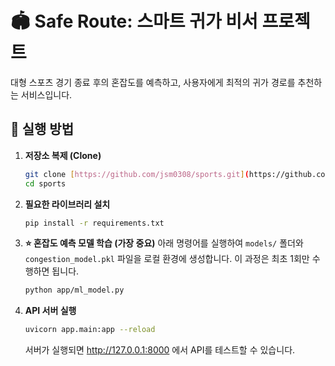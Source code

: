# 🏟️ Safe Route: 스마트 귀가 비서 프로젝트

대형 스포츠 경기 종료 후의 혼잡도를 예측하고, 사용자에게 최적의 귀가 경로를 추천하는 서비스입니다.

## 🚀 실행 방법

1.  **저장소 복제 (Clone)**
    ```bash
    git clone [https://github.com/jsm0308/sports.git](https://github.com/jsm0308/sports.git)
    cd sports
    ```

2.  **필요한 라이브러리 설치**
    ```bash
    pip install -r requirements.txt
    ```

3.  **⭐️ 혼잡도 예측 모델 학습 (가장 중요)**
    아래 명령어를 실행하여 `models/` 폴더와 `congestion_model.pkl` 파일을 로컬 환경에 생성합니다. 이 과정은 최초 1회만 수행하면 됩니다.
    ```bash
    python app/ml_model.py
    ```

4.  **API 서버 실행**
    ```bash
    uvicorn app.main:app --reload
    ```
    서버가 실행되면 http://127.0.0.1:8000 에서 API를 테스트할 수 있습니다.
    
